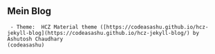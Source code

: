 ## Mein Blog ##

     - Theme:  HCZ Material theme ([https://codeasashu.github.io/hcz-jekyll-blog](https://codeasashu.github.io/hcz-jekyll-blog/) by Ashutosh Chaudhary
    (codeasashu)


